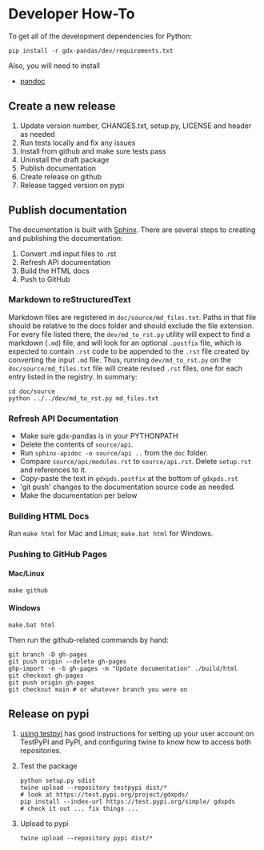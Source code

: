 # Developer How-To

To get all of the development dependencies for Python:

```
pip install -r gdx-pandas/dev/requirements.txt
```

Also, you will need to install

- [pandoc](https://pandoc.org/installing.html)

## Create a new release

1. Update version number, CHANGES.txt, setup.py, LICENSE and header as needed
2. Run tests locally and fix any issues
3. Install from github and make sure tests pass 
4. Uninstall the draft package
5. Publish documentation
6. Create release on github
7. Release tagged version on pypi
    
## Publish documentation

The documentation is built with [Sphinx](http://sphinx-doc.org/index.html). There are several steps to creating and publishing the documentation:

1. Convert .md input files to .rst
2. Refresh API documentation
3. Build the HTML docs
4. Push to GitHub

### Markdown to reStructuredText

Markdown files are registered in `doc/source/md_files.txt`. Paths in that file should be relative to the docs folder and should exclude the file extension. For every file listed there, the `dev/md_to_rst.py` utility will expect to find a markdown (`.md`) file, and will look for an optional `.postfix` file, which is expected to contain `.rst` code to be appended to the `.rst` file created by converting the input `.md` file. Thus, running `dev/md_to_rst.py` on the `doc/source/md_files.txt` file will create revised `.rst` files, one for each entry listed in the registry. In summary:

```
cd doc/source
python ../../dev/md_to_rst.py md_files.txt
```

### Refresh API Documentation

- Make sure gdx-pandas is in your PYTHONPATH
- Delete the contents of `source/api`.
- Run `sphinx-apidoc -o source/api ..` from the `doc` folder.
- Compare `source/api/modules.rst` to `source/api.rst`. Delete `setup.rst` and references to it.
- Copy-paste the text in `gdxpds.postfix` at the bottom of `gdxpds.rst`
- 'git push' changes to the documentation source code as needed.
- Make the documentation per below

### Building HTML Docs

Run `make html` for Mac and Linux; `make.bat html` for Windows.

### Pushing to GitHub Pages

#### Mac/Linux

```
make github
```

#### Windows

```
make.bat html
```

Then run the github-related commands by hand:

```
git branch -D gh-pages
git push origin --delete gh-pages
ghp-import -n -b gh-pages -m "Update documentation" ./build/html
git checkout gh-pages
git push origin gh-pages
git checkout main # or whatever branch you were on
```

## Release on pypi

1. [using testpyi](https://packaging.python.org/guides/using-testpypi/) has good instructions for setting up your user account on TestPyPI and PyPI, and configuring twine to know how to access both repositories.
2. Test the package

    ```
    python setup.py sdist
    twine upload --repository testpypi dist/*
    # look at https://test.pypi.org/project/gdxpds/
    pip install --index-url https://test.pypi.org/simple/ gdxpds
    # check it out ... fix things ...
    ```

3. Upload to pypi

    ```
    twine upload --repository pypi dist/*
    ```
